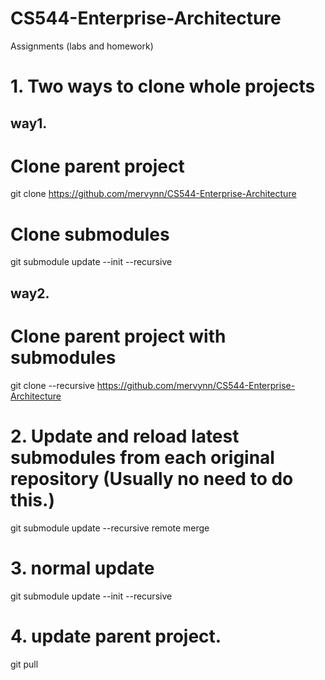 # CS544-Enterprise-Architecture
Assignments (labs and homework)

# 1. Two ways to clone whole projects
## way1.
# Clone parent project
git clone https://github.com/mervynn/CS544-Enterprise-Architecture
# Clone submodules
git submodule update --init --recursive

## way2.
# Clone parent project with submodules
git clone --recursive https://github.com/mervynn/CS544-Enterprise-Architecture

# 2. Update and reload latest submodules from each original repository (Usually no need to do this.)
git submodule update --recursive remote merge


# 3. normal update 
git submodule update --init --recursive

# 4. update parent project.
git pull



